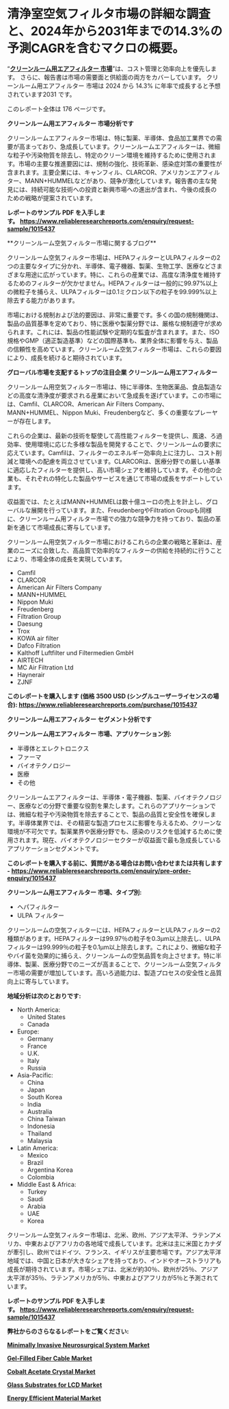 <p><h1>清浄室空気フィルタ市場の詳細な調査と、2024年から2031年までの14.3%の予測CAGRを含むマクロの概要。</h1></p><p>&ldquo;<strong><a href="https://www.reliableresearchreports.com/clean-room-air-filter-r1015437?utm_campaign=107&utm_medium=9&utm_source=Github&utm_content=ia&utm_term=28122024&utm_id=clean-room-air-filter">クリーンルーム用エアフィルター 市場</a></strong>&rdquo;は、コスト管理と効率向上を優先します。 さらに、報告書は市場の需要面と供給面の両方をカバーしています。 クリーンルーム用エアフィルター 市場は 2024 から 14.3% に年率で成長すると予想されています2031 です。</p>
<p>このレポート全体は 176 ページです。</p>
<p><strong>クリーンルーム用エアフィルター 市場分析です</strong></p>
<p><p>クリーンルームエアフィルター市場は、特に製薬、半導体、食品加工業界での需要が高まっており、急成長しています。クリーンルームエアフィルターは、微細な粒子や汚染物質を除去し、特定のクリーン環境を維持するために使用されます。市場の主要な推進要因には、規制の強化、技術革新、感染症対策の重要性が含まれます。主要企業には、キャンフィル、CLARCOR、アメリカンエアフィルター、MANN+HUMMELなどがあり、競争が激化しています。報告書の主な発見には、持続可能な技術への投資と新興市場への進出が含まれ、今後の成長のための戦略が提案されています。</p></p>
<p><strong>レポートのサンプル PDF を入手します。&nbsp;<a href="https://www.reliableresearchreports.com/enquiry/request-sample/1015437?utm_campaign=107&utm_medium=9&utm_source=Github&utm_content=ia&utm_term=28122024&utm_id=clean-room-air-filter">https://www.reliableresearchreports.com/enquiry/request-sample/1015437</a></strong></p>
<p><p>**クリーンルーム空気フィルター市場に関するブログ**</p><p>クリーンルーム空気フィルター市場は、HEPAフィルターとULPAフィルターの2つの主要なタイプに分かれ、半導体、電子機器、製薬、生物工学、医療などさまざまな用途に広がっています。特に、これらの産業では、高度な清浄度を維持するためのフィルターが欠かせません。HEPAフィルターは一般的に99.97%以上の微粒子を捕らえ、ULPAフィルターは0.1ミクロン以下の粒子を99.999%以上除去する能力があります。</p><p>市場における規制および法的要因は、非常に重要です。多くの国の規制機関は、製品の品質基準を定めており、特に医療や製薬分野では、厳格な規制遵守が求められます。これには、製品の性能試験や定期的な監査が含まれます。また、ISO規格やGMP（適正製造基準）などの国際基準も、業界全体に影響を与え、製品の信頼性を高めています。クリーンルーム空気フィルター市場は、これらの要因により、成長を続けると期待されています。</p></p>
<p><strong>グローバル市場を支配するトップの注目企業 クリーンルーム用エアフィルター</strong></p>
<p><p>クリーンルーム用空気フィルター市場は、特に半導体、生物医薬品、食品製造などの高度な清浄度が要求される産業において急成長を遂げています。この市場には、Camfil、CLARCOR、American Air Filters Company、MANN+HUMMEL、Nippon Muki、Freudenbergなど、多くの重要なプレーヤーが存在します。</p><p>これらの企業は、最新の技術を駆使して高性能フィルターを提供し、風速、ろ過効率、使用環境に応じた多様な製品を開発することで、クリーンルームの要求に応えています。Camfilは、フィルターのエネルギー効率向上に注力し、コスト削減と環境への配慮を両立させています。CLARCORは、医療分野での厳しい基準に適応したフィルターを提供し、高い市場シェアを維持しています。その他の企業も、それぞれの特化した製品やサービスを通じて市場の成長をサポートしています。</p><p>収益面では、たとえばMANN+HUMMELは数十億ユーロの売上を計上し、グローバルな展開を行っています。また、FreudenbergやFiltration Groupも同様に、クリーンルーム用フィルター市場での強力な競争力を持っており、製品の革新を通じて市場成長に寄与しています。</p><p>クリーンルーム用空気フィルター市場におけるこれらの企業の戦略と革新は、産業のニーズに合致した、高品質で効率的なフィルターの供給を持続的に行うことにより、市場全体の成長を実現しています。</p></p>
<p><ul><li>Camfil</li><li>CLARCOR</li><li>American Air Filters Company</li><li>MANN+HUMMEL</li><li>Nippon Muki</li><li>Freudenberg</li><li>Filtration Group</li><li>Daesung</li><li>Trox</li><li>KOWA air filter</li><li>Dafco Filtration</li><li>Kalthoff Luftfilter und Filtermedien GmbH</li><li>AIRTECH</li><li>MC Air Filtration Ltd</li><li>Haynerair</li><li>ZJNF</li></ul></p>
<p><strong>このレポートを購入します (価格 3500 USD (シングルユーザーライセンスの場合):&nbsp;<a href="https://www.reliableresearchreports.com/purchase/1015437?utm_campaign=107&utm_medium=9&utm_source=Github&utm_content=ia&utm_term=28122024&utm_id=clean-room-air-filter">https://www.reliableresearchreports.com/purchase/1015437</a></strong></p>
<p><strong>クリーンルーム用エアフィルター セグメント分析です</strong></p>
<p><strong>クリーンルーム用エアフィルター 市場、アプリケーション別:</strong></p>
<p><ul><li>半導体とエレクトロニクス</li><li>ファーマ</li><li>バイオテクノロジー</li><li>医療</li><li>その他</li></ul></p>
<p><p>クリーンルームエアフィルターは、半導体・電子機器、製薬、バイオテクノロジー、医療などの分野で重要な役割を果たします。これらのアプリケーションでは、微細な粒子や汚染物質を除去することで、製品の品質と安全性を確保します。半導体業界では、その精密な製造プロセスに影響を与えるため、クリーンな環境が不可欠です。製薬業界や医療分野でも、感染のリスクを低減するために使用されます。現在、バイオテクノロジーセクターが収益面で最も急成長しているアプリケーションセグメントです。</p></p>
<p><strong>このレポートを購入する前に、質問がある場合はお問い合わせまたは共有します - <a href="https://www.reliableresearchreports.com/enquiry/pre-order-enquiry/1015437?utm_campaign=107&utm_medium=9&utm_source=Github&utm_content=ia&utm_term=28122024&utm_id=clean-room-air-filter">https://www.reliableresearchreports.com/enquiry/pre-order-enquiry/1015437</a></strong></p>
<p><strong>クリーンルーム用エアフィルター 市場、タイプ別:</strong></p>
<p><ul><li>ヘパフィルター</li><li>ULPA フィルター</li></ul></p>
<p><p>クリーンルームの空気フィルターには、HEPAフィルターとULPAフィルターの2種類があります。HEPAフィルターは99.97％の粒子を0.3μm以上除去し、ULPAフィルターは99.999％の粒子を0.1μm以上除去します。これにより、微細な粒子やバイ菌を効果的に捕らえ、クリーンルームの空気品質を向上させます。特に半導体、製薬、医療分野でのニーズが高まることで、クリーンルーム空気フィルター市場の需要が増加しています。高いろ過能力は、製造プロセスの安全性と品質向上に寄与しています。</p></p>
<p><strong>地域分析は次のとおりです:</strong></p>
<p><ul>
    <li>
        North America:
        <ul>
            <li>United States</li>
            <li>Canada</li>
        </ul>
    </li>
    <li>
        Europe:
        <ul>
            <li>Germany</li>
            <li>France</li>
            <li>U.K.</li>
            <li>Italy</li>
            <li>Russia</li>
        </ul>
    </li>
    <li>
        Asia-Pacific:
        <ul>
            <li>China</li>
            <li>Japan</li>
            <li>South Korea</li>
            <li>India</li>
            <li>Australia</li>
            <li>China Taiwan</li>
            <li>Indonesia</li>
            <li>Thailand</li>
            <li>Malaysia</li>
        </ul>
    </li>
    <li>
        Latin America:
        <ul>
            <li>Mexico</li>
            <li>Brazil</li>
            <li>Argentina Korea</li>
            <li>Colombia</li>
        </ul>
    </li>
    <li>
        Middle East & Africa:
        <ul>
            <li>Turkey</li>
            <li>Saudi</li>
            <li>Arabia</li>
            <li>UAE</li>
            <li>Korea</li>
        </ul>
    </li>
    </ul></p>
<p><p>クリーンルーム空気フィルター市場は、北米、欧州、アジア太平洋、ラテンアメリカ、中東およびアフリカの各地域で成長しています。北米は主に米国とカナダが牽引し、欧州ではドイツ、フランス、イギリスが主要市場です。アジア太平洋地域では、中国と日本が大きなシェアを持っており、インドやオーストラリアも成長が期待されています。市場シェアは、北米が約30％、欧州が25％、アジア太平洋が35％、ラテンアメリカが5％、中東およびアフリカが5％と予測されています。</p></p>
<p><strong>レポートのサンプル PDF を入手します。&nbsp;<a href="https://www.reliableresearchreports.com/enquiry/request-sample/1015437?utm_campaign=107&utm_medium=9&utm_source=Github&utm_content=ia&utm_term=28122024&utm_id=clean-room-air-filter">https://www.reliableresearchreports.com/enquiry/request-sample/1015437</a></strong></p>
<p><strong></strong></p>
<p><strong></strong></p>
<p><strong></strong></p>
<p><strong></strong></p>
<p><strong>弊社からのさらなるレポートをご覧ください:</strong></p>
<p><strong><p><a href="https://github.com/dmitriyvo6rog/Market-Research-Report-List-1/blob/main/minimally-invasive-neurosurgical-system-market.md?utm_campaign=107&utm_medium=9&utm_source=Github&utm_content=ia&utm_term=28122024&utm_id=clean-room-air-filter">Minimally Invasive Neurosurgical System Market</a></p><p><a href="https://github.com/birnbaumbulah0/Market-Research-Report-List-1/blob/main/gel-filled-fiber-cable-market.md?utm_campaign=107&utm_medium=9&utm_source=Github&utm_content=ia&utm_term=28122024&utm_id=clean-room-air-filter">Gel-Filled Fiber Cable Market</a></p><p><a href="https://github.com/petbigbeepjn/Market-Research-Report-List-1/blob/main/cobalt-acetate-crystal-market.md?utm_campaign=107&utm_medium=9&utm_source=Github&utm_content=ia&utm_term=28122024&utm_id=clean-room-air-filter">Cobalt Acetate Crystal Market</a></p><p><a href="https://github.com/hartsockdonnette82/Market-Research-Report-List-1/blob/main/glass-substrates-for-lcd-market.md?utm_campaign=107&utm_medium=9&utm_source=Github&utm_content=ia&utm_term=28122024&utm_id=clean-room-air-filter">Glass Substrates for LCD Market</a></p><p><a href="https://github.com/risingtrista99259/Market-Research-Report-List-1/blob/main/energy-efficient-material-market.md?utm_campaign=107&utm_medium=9&utm_source=Github&utm_content=ia&utm_term=28122024&utm_id=clean-room-air-filter">Energy Efficient Material Market</a></p></strong></p>